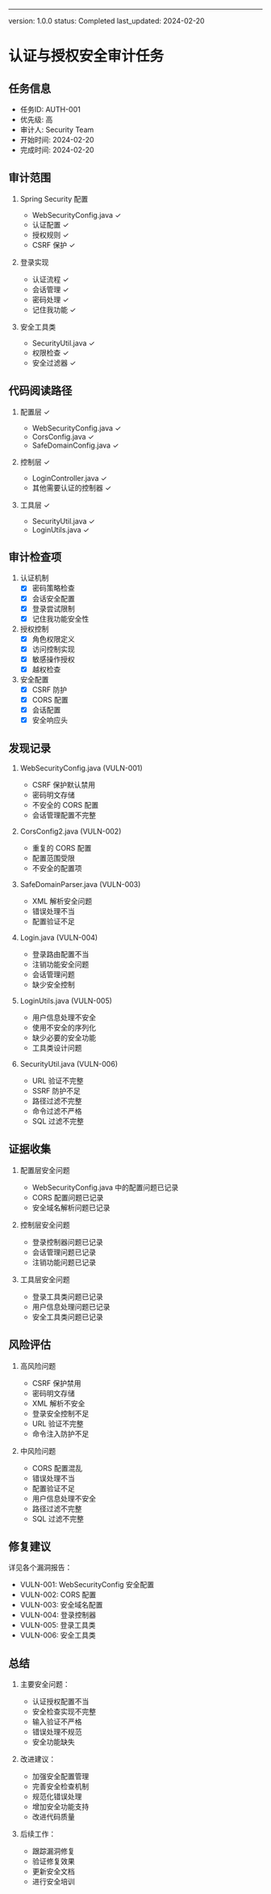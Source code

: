---
version: 1.0.0
status: Completed
last_updated: 2024-02-20

# 认证与授权安全审计任务

## 任务信息
- 任务ID: AUTH-001
- 优先级: 高
- 审计人: Security Team
- 开始时间: 2024-02-20
- 完成时间: 2024-02-20

## 审计范围
1. Spring Security 配置
   - WebSecurityConfig.java ✓
   - 认证配置 ✓
   - 授权规则 ✓
   - CSRF 保护 ✓

2. 登录实现
   - 认证流程 ✓
   - 会话管理 ✓
   - 密码处理 ✓
   - 记住我功能 ✓

3. 安全工具类
   - SecurityUtil.java ✓
   - 权限检查 ✓
   - 安全过滤器 ✓

## 代码阅读路径
1. 配置层 ✓
   - WebSecurityConfig.java ✓
   - CorsConfig.java ✓
   - SafeDomainConfig.java ✓

2. 控制层 ✓
   - LoginController.java ✓
   - 其他需要认证的控制器 ✓

3. 工具层 ✓
   - SecurityUtil.java ✓
   - LoginUtils.java ✓

## 审计检查项
1. 认证机制
   - [x] 密码策略检查
   - [x] 会话安全配置
   - [x] 登录尝试限制
   - [x] 记住我功能安全性

2. 授权控制
   - [x] 角色权限定义
   - [x] 访问控制实现
   - [x] 敏感操作授权
   - [x] 越权检查

3. 安全配置
   - [x] CSRF 防护
   - [x] CORS 配置
   - [x] 会话配置
   - [x] 安全响应头

## 发现记录
1. WebSecurityConfig.java (VULN-001)
   - CSRF 保护默认禁用
   - 密码明文存储
   - 不安全的 CORS 配置
   - 会话管理配置不完整

2. CorsConfig2.java (VULN-002)
   - 重复的 CORS 配置
   - 配置范围受限
   - 不安全的配置项

3. SafeDomainParser.java (VULN-003)
   - XML 解析安全问题
   - 错误处理不当
   - 配置验证不足

4. Login.java (VULN-004)
   - 登录路由配置不当
   - 注销功能安全问题
   - 会话管理问题
   - 缺少安全控制

5. LoginUtils.java (VULN-005)
   - 用户信息处理不安全
   - 使用不安全的序列化
   - 缺少必要的安全功能
   - 工具类设计问题

6. SecurityUtil.java (VULN-006)
   - URL 验证不完整
   - SSRF 防护不足
   - 路径过滤不完整
   - 命令过滤不严格
   - SQL 过滤不完整

## 证据收集
1. 配置层安全问题
   - WebSecurityConfig.java 中的配置问题已记录
   - CORS 配置问题已记录
   - 安全域名解析问题已记录

2. 控制层安全问题
   - 登录控制器问题已记录
   - 会话管理问题已记录
   - 注销功能问题已记录

3. 工具层安全问题
   - 登录工具类问题已记录
   - 用户信息处理问题已记录
   - 安全工具类问题已记录

## 风险评估
1. 高风险问题
   - CSRF 保护禁用
   - 密码明文存储
   - XML 解析不安全
   - 登录安全控制不足
   - URL 验证不完整
   - 命令注入防护不足

2. 中风险问题
   - CORS 配置混乱
   - 错误处理不当
   - 配置验证不足
   - 用户信息处理不安全
   - 路径过滤不完整
   - SQL 过滤不完整

## 修复建议
详见各个漏洞报告：
- VULN-001: WebSecurityConfig 安全配置
- VULN-002: CORS 配置
- VULN-003: 安全域名配置
- VULN-004: 登录控制器
- VULN-005: 登录工具类
- VULN-006: 安全工具类

## 总结
1. 主要安全问题：
   - 认证授权配置不当
   - 安全检查实现不完整
   - 输入验证不严格
   - 错误处理不规范
   - 安全功能缺失

2. 改进建议：
   - 加强安全配置管理
   - 完善安全检查机制
   - 规范化错误处理
   - 增加安全功能支持
   - 改进代码质量

3. 后续工作：
   - 跟踪漏洞修复
   - 验证修复效果
   - 更新安全文档
   - 进行安全培训 